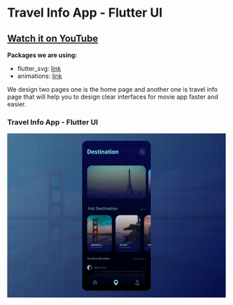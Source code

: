 # Travel Info App - Flutter UI

## [Watch it on YouTube](https://youtu.be/y0wOeAv0H0E)

**Packages we are using:**

- flutter_svg: [link](https://pub.dev/packages/flutter_svg)
- animations: [link](https://pub.dev/packages/animations)

We design two pages one is the home page and another one is travel info page that will help you to design clear interfaces for movie app faster and easier.

### Travel Info App - Flutter UI

![App UI 1](/ui.gif)

